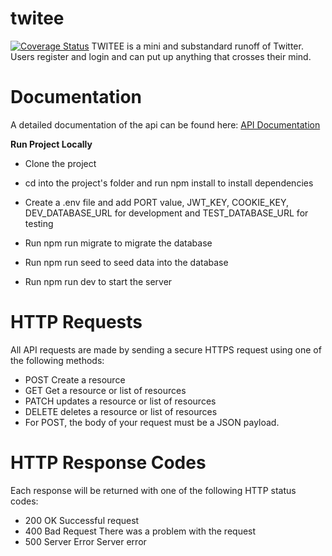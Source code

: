 # twitee

[![Coverage Status](https://coveralls.io/repos/github/donaldcrane/twitee/badge.svg?branch=main)](https://coveralls.io/github/donaldcrane/twitee?branch=main)
TWITEE is a mini and substandard runoff of Twitter. Users register and login and can put up
anything that crosses their mind.

# Documentation

A detailed documentation of the api can be found here: [API Documentation]()

**Run Project Locally**

- Clone the project
- cd into the project's folder and run npm install to install dependencies
- Create a .env file and add PORT value, JWT_KEY, COOKIE_KEY, DEV_DATABASE_URL for development and TEST_DATABASE_URL for testing

- Run npm run migrate to migrate the database
- Run npm run seed to seed data into the database
- Run npm run dev to start the server

# HTTP Requests

All API requests are made by sending a secure HTTPS request using one of the following methods:

- POST Create a resource
- GET Get a resource or list of resources
- PATCH updates a resource or list of resources
- DELETE deletes a resource or list of resources
- For POST, the body of your request must be a JSON payload.

# HTTP Response Codes

Each response will be returned with one of the following HTTP status codes:

- 200 OK Successful request
- 400 Bad Request There was a problem with the request
- 500 Server Error Server error
